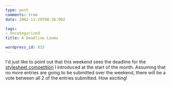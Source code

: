 ```yaml
---
type: post
comments: true
date: 2002-11-29T08:36:00Z

tags:
- Uncategorized
title: A Deadline Looms

wordpress_id: 815
---
```


I'd just like to point out that this weekend sees the deadline for the [stylesheet competition](http://www.ballofstringtheory.com/article/100) I introduced at the start of the month.  Assuming that no more entries are going to be submitted over the weekend, there will be a vote between all 2 of the entries submitted. How exciting!
